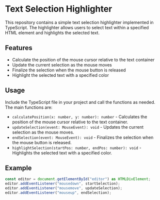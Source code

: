 # Text Selection Highlighter

This repository contains a simple text selection highlighter implemented in TypeScript. The highlighter allows users to select text within a specified HTML element and highlights the selected text.

## Features

-   Calculate the position of the mouse cursor relative to the text container
-   Update the current selection as the mouse moves
-   Finalize the selection when the mouse button is released
-   Highlight the selected text with a specified color

## Usage

Include the TypeScript file in your project and call the functions as needed. The main functions are:

-   `calculatePosition(x: number, y: number): number` - Calculates the position of the mouse cursor relative to the text container.
-   `updateSelection(event: MouseEvent): void` - Updates the current selection as the mouse moves.
-   `endSelection(event: MouseEvent): void` - Finalizes the selection when the mouse button is released.
-   `highlightSelection(startPos: number, endPos: number): void` - Highlights the selected text with a specified color.

## Example

```typescript
const editor = document.getElementById("editor") as HTMLDivElement;
editor.addEventListener("mousedown", startSelection);
editor.addEventListener("mousemove", updateSelection);
editor.addEventListener("mouseup", endSelection);
```
